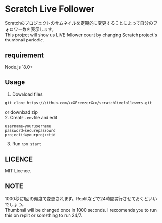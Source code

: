 # Scratch Live Follower  
Scratchのプロジェクトのサムネイルを定期的に変更することによって自分のフォロワー数を表示します。  
This project will show us LIVE follower count by changing Scratch project's thumbnail periodic.  

## requirement
Node.js 18.0+  
## Usage
1. Download files
```
git clone https://github.com/xxXFreezerXxx/scratchlivefollowers.git
```  
or download zip  
2. Create `.env`file and edit
```
username=yourusername
password=securepassowrd
projectid=yourprojectid
```
3. Run `npm start`
## LICENCE  
MIT Licence.
## NOTE
1000秒に1回の頻度で変更されます。Replitなどで24時間実行させておくといいでしょう。  
Thumbnail will be changed once in 1000 seconds. I recoomends you to run this on replit or something to run 24/7.